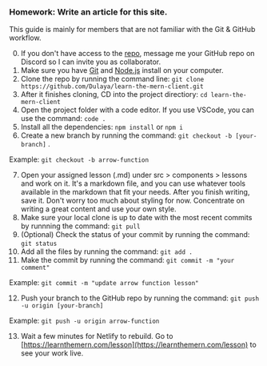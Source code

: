 ### Homework: Write an article for this site.

This guide is mainly for members that are not familiar with the Git & GitHub workflow. 

0. If you don't have access to the [repo](https://github.com/Dulaya/learn-the-mern-client), message me your GitHub repo on Discord so I can invite you as collaborator.
1. Make sure you have [Git](https://git-scm.com/) and [Node.js](https://nodejs.org/en/) install on your computer. 
2. Clone the repo by running the command line: `git clone https://github.com/Dulaya/learn-the-mern-client.git`
3. After it finishes cloning, CD into the project directiory: `cd learn-the-mern-client`
4. Open the project folder with a code editor. If you use VSCode, you can use the command: `code .`
5. Install all the dependencies: `npm install` or `npm i`
6. Create a new branch by running the command: `git checkout -b [your-branch]` . 

Example: `git checkout -b arrow-function`

7. Open your assigned lesson (.md) under src > components > lessons and work on it. It's a markdown file, and you can use whatever tools available in the markdown that fit your needs. After you finish writing, save it. Don't worry too much about styling for now. Concentrate on writing a great content and use your own style.
8. Make sure your local clone is up to date with the most recent commits by runnning the command: `git pull`
9. (Optional) Check the status of your commit by running the command: `git status`
10. Add all the files by running the command: `git add .`
11. Make the commit by running the command: `git commit -m "your comment"` 

Example: `git commit -m "update arrow function lesson"`

12. Push your branch to the GitHub repo by running the command: `git push -u origin [your-branch]`

Example: `git push -u origin arrow-function`

13. Wait a few minutes for Netlify to rebuild. Go to [https://learnthemern.com/lesson](https://learnthemern.com/lesson) to see your work live.